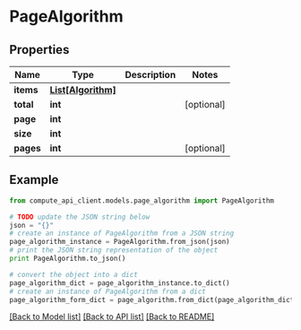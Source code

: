 # PageAlgorithm


## Properties
Name | Type | Description | Notes
------------ | ------------- | ------------- | -------------
**items** | [**List[Algorithm]**](Algorithm.md) |  | 
**total** | **int** |  | [optional] 
**page** | **int** |  | 
**size** | **int** |  | 
**pages** | **int** |  | [optional] 

## Example

```python
from compute_api_client.models.page_algorithm import PageAlgorithm

# TODO update the JSON string below
json = "{}"
# create an instance of PageAlgorithm from a JSON string
page_algorithm_instance = PageAlgorithm.from_json(json)
# print the JSON string representation of the object
print PageAlgorithm.to_json()

# convert the object into a dict
page_algorithm_dict = page_algorithm_instance.to_dict()
# create an instance of PageAlgorithm from a dict
page_algorithm_form_dict = page_algorithm.from_dict(page_algorithm_dict)
```
[[Back to Model list]](../README.md#documentation-for-models) [[Back to API list]](../README.md#documentation-for-api-endpoints) [[Back to README]](../README.md)


